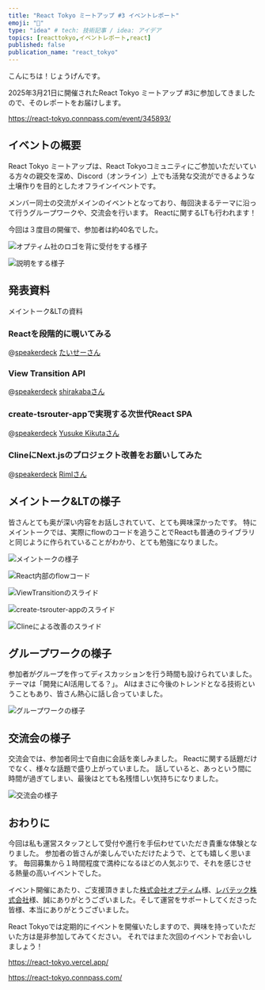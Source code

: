 ```yaml
---
title: "React Tokyo ミートアップ #3 イベントレポート"
emoji: "🌸"
type: "idea" # tech: 技術記事 / idea: アイデア
topics: [reacttokyo,イベントレポート,react]
published: false
publication_name: "react_tokyo"
---
```


こんにちは！じょうげんです。

2025年3月21日に開催されたReact Tokyo ミートアップ #3に参加してきましたので、そのレポートをお届けします。

https://react-tokyo.connpass.com/event/345893/

## イベントの概要

React Tokyo ミートアップは、React Tokyoコミュニティにご参加いただいている方々の親交を深め、Discord（オンライン）上でも活発な交流ができるような土壌作りを目的としたオフラインイベントです。

メンバー同士の交流がメインのイベントとなっており、毎回決まるテーマに沿って行うグループワークや、交流会を行います。
Reactに関するLTも行われます！

今回は３度目の開催で、参加者は約40名でした。

![オプティム社のロゴを背に受付をする様子](/images/react-tokyo-meetup3/optim.jpg)

![説明をする様子](/images/react-tokyo-meetup3/guide.jpg)

## 発表資料

メイントーク&LTの資料

### Reactを段階的に覗いてみる

@[speakerdeck](91082412cf854134881fa0b3cadf1519)
[たいせーさん](https://zenn.dev/taisei_13046)

### View Transition API

@[speakerdeck](5269ebe306424939a27be7a7eef807c2)
[shirakabaさん](https://github.com/shirakaba)

### create-tsrouter-appで実現する次世代React SPA

@[speakerdeck](2a2621cfb91849b69cab3ed24c085421)
[Yusuke Kikutaさん](https://zenn.dev/yusukekikuta)

### ClineにNext.jsのプロジェクト改善をお願いしてみた

@[speakerdeck](4907332b7db342ba8f7773cab527436c)
[Rimlさん](https://zenn.dev/riml)

## メイントーク&LTの様子

皆さんとても奥が深い内容をお話しされていて、とても興味深かったです。
特にメイントークでは、実際にflowのコードを追うことでReactも普通のライブラリと同じように作られていることがわかり、とても勉強になりました。

![メイントークの様子](/images/react-tokyo-meetup3/main1.jpg)

![React内部のflowコード](/images/react-tokyo-meetup3/main2.jpg)

![ViewTransitionのスライド](/images/react-tokyo-meetup3/lt1.jpg)

![create-tsrouter-appのスライド](/images/react-tokyo-meetup3/lt2.jpg)

![Clineによる改善のスライド](/images/react-tokyo-meetup3/lt3.jpg)

## グループワークの様子

参加者がグループを作ってディスカッションを行う時間も設けられていました。
テーマは「開発にAI活用してる？」。
AIはまさに今後のトレンドとなる技術ということもあり、皆さん熱心に話し合っていました。

![グループワークの様子](/images/react-tokyo-meetup3/group-work1.jpg)

## 交流会の様子

交流会では、参加者同士で自由に会話を楽しみました。
Reactに関する話題だけでなく、様々な話題で盛り上がっていました。
話していると、あっという間に時間が過ぎてしまい、最後はとても名残惜しい気持ちになりました。

![交流会の様子](/images/react-tokyo-meetup3/exchange.jpg)

## おわりに

今回は私も運営スタッフとして受付や進行を手伝わせていただき貴重な体験となりました。
参加者の皆さんが楽しんでいただけたようで、とても嬉しく思います。
毎回募集から１時間程度で満枠になるほどの人気ぶりで、それを感じさせる熱量の高いイベントでした。

イベント開催にあたり、ご支援頂きました[株式会社オプティム](https://www.optim.co.jp/)様、[レバテック株式会社](https://levtech.co.jp/)様、誠にありがとうございました。そして運営をサポートしてくださった皆様、本当にありがとうございました。
  
React Tokyoでは定期的にイベントを開催いたしますので、興味を持っていただいた方は是非参加してみてください。
それではまた次回のイベントでお会いしましょう！

https://react-tokyo.vercel.app/

https://react-tokyo.connpass.com/